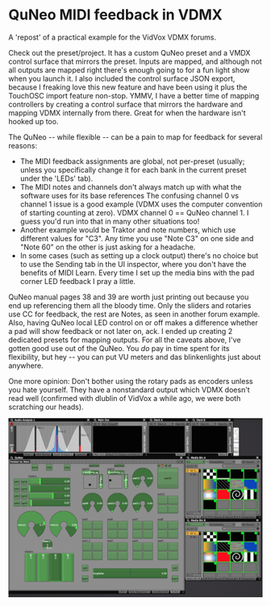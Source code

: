 # QuNeo MIDI feedback in VDMX 

A 'repost' of a practical example for the VidVox VDMX forums.

Check out the preset/project. It has a custom QuNeo preset and a VMDX control surface that mirrors the preset. Inputs are mapped, and although not all outputs are mapped right there's enough going to for a fun light show when you launch it. I also included the control surface JSON export, because I freaking love this new feature and have been using it plus the TouchOSC import feature non-stop. YMMV, I have a better time of mapping controllers by creating a control surface that mirrors the hardware and mapping VDMX internally from there. Great for when the hardware isn't hooked up too.

The QuNeo -- while flexible -- can be a pain to map for feedback for several reasons: 
* The MIDI feedback assignments are global, not per-preset (usually; unless you specifically change it for each bank in the current preset under the 'LEDs' tab). 
* The MIDI notes and channels don't always match up with what the software uses for its base references The confusing channel 0 vs channel 1 issue is a good example (VDMX uses the computer convention of starting counting at zero). VDMX channel 0 == QuNeo channel 1. I guess you'd run into that in many other situations too!
* Another example would be Traktor and note numbers, which use different values for "C3". Any time you use "Note C3" on one side and "Note 60" on the other is just asking for a headache. 
* In some cases (such as setting up a clock output) there's no choice but to use the Sending tab in the UI inspector, where you don't have the benefits of MIDI Learn. Every time I set up the media bins with the pad corner LED feedback I pray a little.

QuNeo manual pages 38 and 39 are worth just printing out because you end up referencing them all the bloody time. Only the sliders and rotaries use CC for feedback, the rest are Notes, as seen in another forum example. Also, having QuNeo local LED control on or off makes a difference whether a pad will show feedback or not later on, ack. I ended up creating 2 dedicated presets for mapping outputs. For all the caveats above, I've gotten good use out of the QuNeo. You _do_ pay in time spent for its flexibility, but hey -- you can put VU meters and das blinkenlights just about anywhere.

One more opinion: Don't bother using the rotary pads as encoders unless you hate yourself. They have a nonstandard output which VDMX doesn't read well (confirmed with dlublin of VidVox a while ago, we were both scratching our heads).

![](VDMX-QuNeo_Feedback.png)